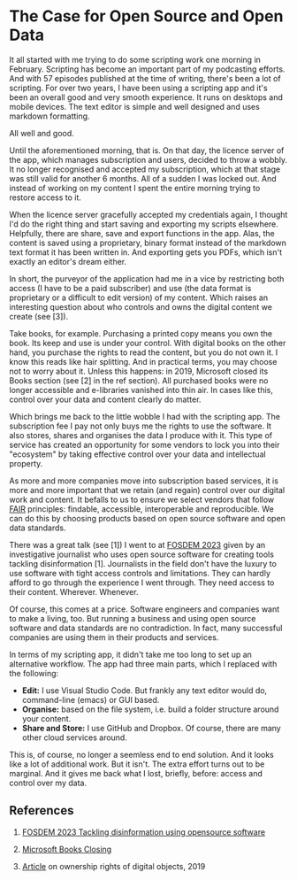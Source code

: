 # The Case for Open Source and Open Data

It all started with me trying to do some scripting work one morning in February. Scripting has become an important part of my podcasting efforts. And with 57 episodes published at the time of writing, there's been a lot of scripting. 
For over two years, I have been using a scripting app and it's been an overall good and very smooth experience. It runs on desktops and mobile devices. The text editor is simple and well designed and uses markdown formatting. 

All well and good. 

Until the aforementioned morning, that is. On that day, the licence server of the app, which manages subscription and users, decided to throw a wobbly. It no longer recognised and accepted my subscription, which at that stage was still valid for another 6 months. All of a sudden I was locked out. And instead of working on my content I spent the entire morning trying to restore access to it. 

When the licence server gracefully accepted my credentials again, I thought I'd do the right thing and start saving and exporting my scripts elsewhere. Helpfully, there are share, save and export functions in the app. 
Alas, the content is saved using a proprietary, binary format instead of the markdown text format it has been written in. And exporting gets you PDFs, which isn't exactly an editor's dream either. 

In short, the purveyor of the application had me in a vice by restricting both access (I have to be a paid subscriber) and use (the data format is proprietary or a difficult to edit version) of my content. Which raises an interesting question about who controls and owns the digital content we create (see [3]).

Take books, for example. Purchasing a printed copy means you own the book. Its keep and use is under your control. With digital books on the other hand, you purchase the rights to read the content, but you do not own it. I know this reads like hair splitting. And in practical terms, you may choose not to worry about it. 
Unless this happens: in 2019, Microsoft closed its Books section (see [2] in the ref section). All purchased books were no longer accessible and e-libraries vanished into thin air. In cases like this, control over your data and content clearly do matter. 

Which brings me back to the little wobble I had with the scripting app. The subscription fee I pay not only buys me the rights to use the software. It also stores, shares and organises the data I produce with it. This type of service has created an opportunity for some vendors to lock you into their "ecosystem" by taking effective control over your data and intellectual property. 

As more and more companies move into subscription based services, it is more and more important that we retain (and regain) control over our digital work and content. It befalls to us to ensure we select vendors that follow [FAIR](https://www.go-fair.org) principles: findable, accessible, interoperable and reproducible. We can do this by choosing products based on open source software and open data standards. 

There was a great talk (see [1]) I went to at [FOSDEM 2023](https://www.fosdem.org/2023) given by an investigative journalist who uses open source software for creating tools tackling disinformation [1]. Journalists in the field don't have the luxury to use software with tight access controls and limitations. They can hardly afford to go through the experience I went through. They need access to their content. Wherever. Whenever.  

Of course, this comes at a price. Software engineers and companies want to make a living, too. But running a business and using open source software and data standards are no contradiction. In fact, many successful companies are using them in their products and services. 

In terms of my scripting app, it didn't take me too long to set up an alternative workflow. The app had three main parts, which I replaced with the following:

- **Edit:** I use Visual Studio Code. But frankly any text editor would do, command-line (emacs) or GUI based. 
- **Organise:** based on the file system, i.e. build a folder structure around your content. 
- **Share and Store:** I use GitHub and Dropbox. Of course, there are many other cloud services around.

This is, of course, no longer a seemless end to end solution. And it looks like a lot of additional work. But it isn't. The extra effort turns out to be marginal. And it gives me back what I lost, briefly, before: access and control over my data. 


## References

1. [FOSDEM 2023 Tackling disinformation using opensource software](https://www.fosdem.org/2023/schedule/event/openresearch_tackling_disinformation/)

2. [Microsoft Books Closing](https://support.microsoft.com/en-us/account-billing/books-in-microsoft-store-faq-ff0b7b84-7052-4088-9262-d7e4ee22419c)

3. [Article](https://theconversation.com/do-we-really-own-our-digital-possessions-115003) on ownership rights of digital objects, 2019



